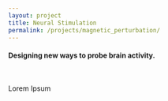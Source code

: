 ```yaml
---
layout: project
title: Neural Stimulation
permalink: /projects/magnetic_perturbation/
---
```

#### Designing new ways to probe brain activity.
<br>

Lorem Ipsum